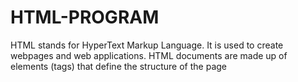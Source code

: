 # HTML-PROGRAM
HTML stands for HyperText Markup Language.  It is used to create webpages and web applications.  HTML documents are made up of elements (tags) that define the structure of the page
